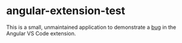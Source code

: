 # angular-extension-test
This is a small, unmaintained application to demonstrate a [bug](https://github.com/angular/vscode-ng-language-service/issues/1488) in the Angular VS Code extension.
